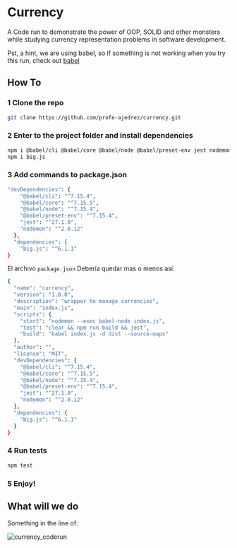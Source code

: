 # Currency



A Code run to demonstrate the power of OOP, SOLID and other monsters while studying currency representation problems in software development.

Pst, a hint, we are using babel, so if something is not working when you try this run, check out [babel](https://babeljs.io)

## How To

### 1 Clone the repo

```bash
git clone https://github.com/profe-ajedrez/currency.git
```

### 2 Enter to the project folder and install dependencies

```bash
npm i @babel/cli @babel/core @babel/node @babel/preset-env jest nodemon  --save-dev
npm i big.js
```

### 3 Add commands to package.json

```bash
"devDependencies": {
    "@babel/cli": "^7.15.4",
    "@babel/core": "^7.15.5",
    "@babel/node": "^7.15.4",
    "@babel/preset-env": "^7.15.4",
    "jest": "^27.1.0",
    "nodemon": "^2.0.12"
  },
  "dependencies": {
    "big.js": "^6.1.1"
}
```


El archivo `package.json` Debería quedar mas o menos así:

```bash
{
  "name": "currency",
  "version": "1.0.0",
  "description": "wrapper to manage currencies",
  "main": "index.js",
  "scripts": {
    "start": "nodemon --exec babel-node index.js",
    "test": "clear && npm run build && jest",
    "build": "babel index.js -d dist --source-maps"
  },
  "author": "",
  "license": "MIT",
  "devDependencies": {
    "@babel/cli": "^7.15.4",
    "@babel/core": "^7.15.5",
    "@babel/node": "^7.15.4",
    "@babel/preset-env": "^7.15.4",
    "jest": "^27.1.0",
    "nodemon": "^2.0.12"
  },
  "dependencies": {
    "big.js": "^6.1.1"
  }
}
```



### 4 Run tests 

```bash
npm test
```

### 5 Enjoy!


## What will we do

Something in the line of:

![currency_coderun](https://user-images.githubusercontent.com/20423399/132140450-80def4be-dedd-4e42-b39d-f7ed6ce15a88.png)


